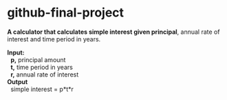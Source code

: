 # github-final-project  
**A calculator that calculates simple interest given principal**, annual rate of interest and time period in years.  
  
**Input:**  
&nbsp;&nbsp;**p,** principal amount  
&nbsp;&nbsp;**t,** time period in years  
&nbsp;&nbsp;**r,** annual rate of interest  
**Output**  
&nbsp;&nbsp;simple interest = p\*t\*r
